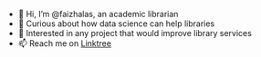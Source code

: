- 👋 Hi, I’m @faizhalas, an academic librarian
- 👀 Curious about how data science can help libraries
- 💞️ Interested in any project that would improve library services
- 📫 Reach me on [Linktree](https://linktr.ee/faizhalas)
